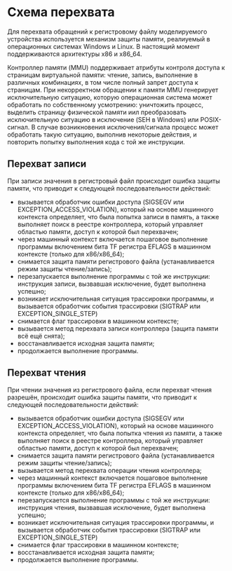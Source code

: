 ﻿# Схема перехвата

Для перехвата обращений к регистровому файлу моделируемого устройства используется механизм защиты памяти, реалиуемый в операционных системах Windows и Linux. В настоящий момент поддерживаются архитектуры x86 и x86_64.

Контроллер памяти (MMU) поддерживает атрибуты контроля доступа к страницам виртуальной памяти: чтение, запись, выполнение в различных комбинациях, в том числе полный запрет доступа к страницам. При некорректном обращении к памяти MMU генерирует исключительную ситуацию, которую операционная система может обработать по собственному усмотрению: уничтожить процесс, выделить страницу физической памяти иил преобразовать исключительную ситуацию в исключение (SEH в Windows) или POSIX-сигнал.
В случае возникновения исключения/сигнала процесс может обработать такую ситуацию, выполнив некоторые действия, и повторить попытку выполнения кода с той же инструкции.

## Перехват записи

При записи значения в регистровый файл происходит ошибка защиты памяти, что приводит к следующей последовательности действий:
- вызывается обработчик ошибки доступа (SIGSEGV или EXCEPTION_ACCESS_VIOLATION), который на основе машинного контекста определяет, что была попытка записи в память, а также выполняет поиск в реестре контроллера, который управляет областью памяти, доступ к которой был перехвачен;
- через машинный контекст включается пошаговое выполнение программы включением бита TF регистра EFLAGS в машинном контексте (только для x86/x86_64);
- снимается защита памяти регистрового файла (устанавливается режим защиты чтение/запись);
- перезапускается выполнение программы с той же инструкции: инструкция записи, вызвавшая исключение, будет выполнена успешно;
- возникает исключительная ситуация трассировки программы, и вызывается обработчик события трассировки (SIGTRAP или EXCEPTION_SINGLE_STEP)
- снимается флаг трассировки в машинном контексте;
- вызывается метод перехвата записи контроллера (защита памяти всё ещё снята);
- восстанавливается исходная защита памяти;
- продолжается выполнение программы.

## Перехват чтения

При чтении значения из регистрового файла, если перехват чтения разрешён, происходит ошибка защиты памяти, что приводит к следующей последовательности действий:
- вызывается обработчик ошибки доступа (SIGSEGV или EXCEPTION_ACCESS_VIOLATION), который на основе машинного контекста определяет, что была попытка чтения из памяти, а также выполняет поиск в реестре контроллера, который управляет областью памяти, доступ к которой был перехвачен;
- снимается защита памяти регистрового файла (устанавливается режим защиты чтение/запись);
- вызывается метод перехвата операции чтения контроллера;
- через машинный контекст включается пошаговое выполнение программы включением бита TF регистра EFLAGS в машинном контексте (только для x86/x86_64);
- перезапускается выполнение программы с той же инструкции: инструкция чтения, вызвавшая исключение, будет выполнена успешно;
- возникает исключительная ситуация трассировки программы, и вызывается обработчик события трассировки (SIGTRAP или EXCEPTION_SINGLE_STEP)
- снимается флаг трассировки в машинном контексте;
- восстанавливается исходная защита памяти;
- продолжается выполнение программы.
